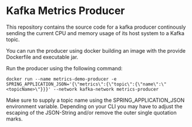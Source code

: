 # Kafka Metrics Producer
This repository contains the source code for a kafka producer continously sending the current CPU and memory usage of its host system to a Kafka topic.

You can run the producer using docker building an image with the provide Dockerfile and executable jar.

Run the producer using the following command:
```
docker run --name metrics-demo-producer -e SPRING_APPLICATION_JSON='{\"metrics\":{\"topic\":{\"name\":\"<topicName>\"}}}' --network kafka-network metrics-producer
```
Make sure to supply a topic name using the SPRING_APPLICATION_JSON environment variable.
Depending on your CLI you may have to adjust the escaping of the JSON-String and/or remove the outer single quotation marks.

